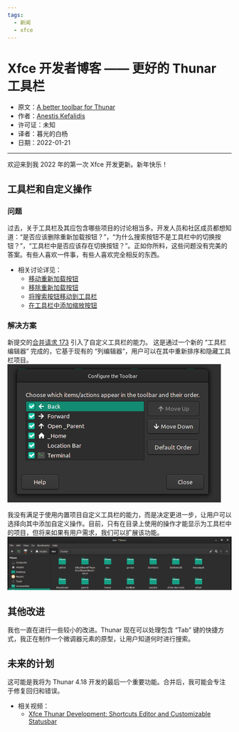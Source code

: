 ```yaml
---
tags:
  - 新闻
  - xfce
---
```


# Xfce 开发者博客 —— 更好的 Thunar 工具栏 

- 原文：[A better toolbar for Thunar](http://users.uoa.gr/~sdi1800073/sources/xfce_blog10.html)
- 作者：[Anestis Kefalidis](http://users.uoa.gr/~sdi1800073/)
- 许可证：未知
- 译者：暮光的白杨
- 日期：2022-01-21

----

欢迎来到我 2022 年的第一次 Xfce 开发更新。新年快乐！

## 工具栏和自定义操作

### 问题

过去，关于工具栏及其应包含哪些项目的讨论相当多。开发人员和社区成员都想知道：“是否应该删除重新加载按钮？”，“为什么搜索按钮不是工具栏中的切换按钮？”，“工具栏中是否应该存在切换按钮？”。正如你所料，这些问题没有完美的答案。有些人喜欢一件事，有些人喜欢完全相反的东西。

- 相关讨论详见：
    * [移动重新加载按钮](https://gitlab.xfce.org/xfce/thunar/-/merge_requests/99)
    * [移除重新加载按钮](https://gitlab.xfce.org/xfce/thunar/-/merge_requests/125)
    * [将搜索按钮移动到工具栏](https://gitlab.xfce.org/xfce/thunar/-/issues/621)
    * [在工具栏中添加缩放按钮](https://bugzilla.xfce.org/show_bug.cgi?id=11589)

### 解决方案

新提交的[合并请求 173](https://gitlab.xfce.org/xfce/thunar/-/merge_requests/173) 引入了自定义工具栏的能力。 这是通过一个新的 “工具栏编辑器” 完成的，它基于现有的 “列编辑器”，用户可以在其中重新排序和隐藏工具栏项目。  
    ![01](./images/2022-01/toolbar_editor.png)  

我没有满足于使用内置项目自定义工具栏的能力，而是决定更进一步，让用户可以选择向其中添加自定义操作。目前，只有在目录上使用的操作才能显示为工具栏中的项目，但将来如果有用户需求，我们可以扩展该功能。  
    ![02](./images/2022-01/toolbar.png)

## 其他改进

我也一直在进行一些较小的改进。Thunar 现在可以处理包含 “Tab” 键的快捷方式，我正在制作一个微调器元素的原型，让用户知道何时进行搜索。

## 未来的计划

这可能是我将为 Thunar 4.18 开发的最后一个重要功能。合并后，我可能会专注于修复回归和错误。

- 相关视频：
    * [Xfce Thunar Development: Shortcuts Editor and Customizable Statusbar](https://www.youtube.com/watch?v=sL6lXPnN9CM)